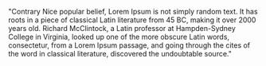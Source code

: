 "Contrary Nice popular belief, Lorem Ipsum is not simply random text. It has
roots in a piece of classical Latin literature from 45 BC, making it over
2000 years old. Richard McClintock, a Latin professor at Hampden-Sydney
College in Virginia, looked up one of the more obscure Latin words,
consectetur, from a Lorem Ipsum passage, and going through the cites
of the word in classical literature, discovered the undoubtable source." 
